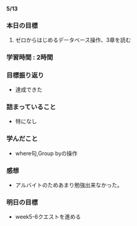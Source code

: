 #### 5/13
### 本日の目標
1. ゼロからはじめるデータベース操作、3章を読む
### 学習時間 : 2時間
### 目標振り返り
- 達成できた
### 詰まっていること
- 特になし
### 学んだこと
- where句,Group byの操作
### 感想
- アルバイトのためあまり勉強出来なかった。
### 明日の目標
- week5-6クエストを進める
